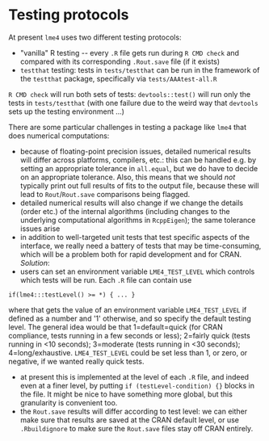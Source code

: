 Testing protocols
================

At present `lme4` uses two different testing protocols:

* "vanilla" R testing -- every `.R` file gets run during `R CMD check` and compared with its corresponding `.Rout.save` file (if it exists)
* `testthat` testing: tests in `tests/testthat` can be run in the framework of the `testthat` package, specifically via `tests/AAAtest-all.R`

`R CMD check` will run both sets of tests: `devtools::test()` will run only the tests in `tests/testthat` (with one failure due to the weird way that `devtools` sets up the testing environment ...)

There are some particular challenges in testing a package like `lme4` that does numerical computations:

* because of floating-point precision issues, detailed numerical results will differ across platforms, compilers, etc.: this can be handled e.g. by setting an appropriate tolerance in `all.equal`, but we do have to decide on an appropriate tolerance.  Also, this means that we should *not* typically print out full results of fits to the output file, because these will lead to `Rout`/`Rout.save` comparisons being flagged.
* detailed numerical results will also change if we change the details (order etc.) of the internal algorithms (including changes to the underlying computational algorithms in `RcppEigen`); the same tolerance issues arise
* in addition to well-targeted unit tests that test specific aspects of the interface, we really need a battery of tests that may be time-consuming, which will be a problem both for rapid development and for CRAN.  *Solution*:
 * users can set an environment variable `LME4_TEST_LEVEL` which controls which tests will be run. Each `.R` file can contain use
```
if(lme4:::testLevel() >= *) { ... }
```
where that gets the value of an environment variable `LME4_TEST_LEVEL` if
defined as a number and '1' otherwise, and so specify the default testing level.  The general idea would be that 1=default=quick (for CRAN compliance, tests running in a few seconds or less); 2=fairly quick (tests running in <10 seconds); 3=moderate (tests running in <30 seconds); 4=long/exhaustive.  `LME4_TEST_LEVEL` could be set less than 1, or zero, or negative, if we wanted really quick tests.
 * at present this is implemented at the level of each `.R` file, and indeed even at a finer level, by putting `if (testLevel-condition) {}` blocks in the file.  It might be nice to have something more global, but this granularity is convenient too.
 * the `Rout.save` results will differ according to test level: we can either make sure that results are saved at the CRAN default level, or use `.Rbuildignore` to make sure the `Rout.save` files stay off CRAN entirely.


